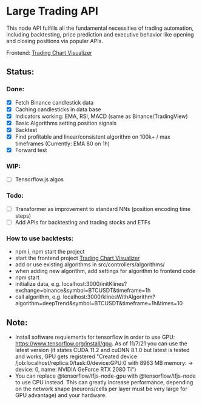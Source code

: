 # Large Trading API
This node API fulfills all the fundamental necessities of trading automation, including backtesting, price prediction and executive behavior like opening and closing positions via popular APIs.

Frontend: [Trading Chart Visualizer](https://github.com/janv93/trading-chart-visualizer)

## Status:

### Done:

- [x] Fetch Binance candlestick data
- [x] Caching candlesticks in data base
- [x] Indicators working: EMA, RSI, MACD (same as Binance/TradingView)
- [x] Basic Algorithms setting position signals
- [x] Backtest
- [x] Find profitable and linear/consistent algorithm on 100k+ / max timeframes (Currently: EMA 80 on 1h)
- [x] Forward test

### WIP:

- [ ] Tensorflow.js algos

### Todo:

- [ ] Transformer as improvement to standard NNs (position encoding time steps)
- [ ] Add APIs for backtesting and trading stocks and ETFs

### How to use backtests:

- npm i, npm start the project
- start the frontend project [Trading Chart Visualizer](https://github.com/janv93/trading-chart-visualizer)
- add or use existing algorithms in src/controllers/algorithms/
- when adding new algorithm, add settings for algorithm to frontend code
- npm start
- initialize data, e.g. localhost:3000/initKlines?exchange=binance&symbol=BTCUSDT&timeframe=1h
- call algorithm, e.g. localhost:3000/klinesWithAlgorithm?algorithm=deepTrend&symbol=BTCUSDT&timeframe=1h&times=10

## Note:

- Install software requiements for tensorflow in order to use GPU: https://www.tensorflow.org/install/gpu. As of 11/7/21 you can use the latest version (it states CUDA 11.2 and cuDNN 8.1.0 but latest is tested and works, GPU gets registered "Created device /job:localhost/replica:0/task:0/device:GPU:0 with 8963 MB memory:  -> device: 0, name: NVIDIA GeForce RTX 2080 Ti")
- You can replace @tensorflow/tfjs-node-gpu with @tensorflow/tfjs-node to use CPU instead. This can greatly increase performance, depending on the network shape (neurons/cells per layer must be very large for GPU advantage) and your hardware.
